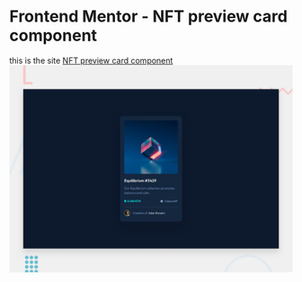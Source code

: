 # Frontend Mentor - NFT preview card component
this is the site [NFT preview card component](https://aliherzalla.github.io/nft-preview-card-component-main/)
![Design preview for the NFT preview card component coding challenge](./design/desktop-preview.jpg)
